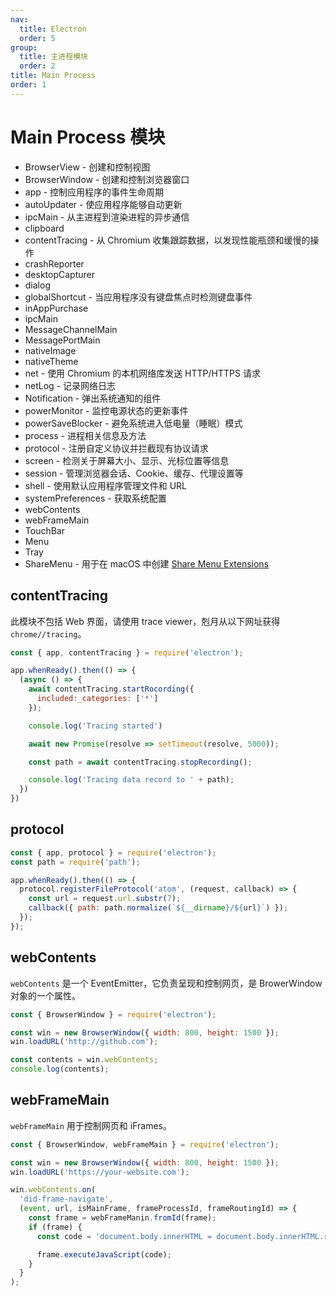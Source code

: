 ```yaml
---
nav:
  title: Electron
  order: 5
group:
  title: 主进程模块
  order: 2
title: Main Process
order: 1
---
```


# Main Process 模块

- BrowserView - 创建和控制视图
- BrowserWindow - 创建和控制浏览器窗口
- app - 控制应用程序的事件生命周期
- autoUpdater - 使应用程序能够自动更新
- ipcMain - 从主进程到渲染进程的异步通信
- clipboard
- contentTracing - 从 Chromium 收集跟踪数据，以发现性能瓶颈和缓慢的操作
- crashReporter
- desktopCapturer
- dialog
- globalShortcut - 当应用程序没有键盘焦点时检测键盘事件
- inAppPurchase
- ipcMain
- MessageChannelMain
- MessagePortMain
- nativeImage
- nativeTheme
- net - 使用 Chromium 的本机网络库发送 HTTP/HTTPS 请求
- netLog - 记录网络日志
- Notification - 弹出系统通知的组件
- powerMonitor - 监控电源状态的更新事件
- powerSaveBlocker - 避免系统进入低电量（睡眠）模式
- process - 进程相关信息及方法
- protocol - 注册自定义协议并拦截现有协议请求
- screen - 检测关于屏幕大小、显示、光标位置等信息
- session - 管理浏览器会话、Cookie、缓存、代理设置等
- shell - 使用默认应用程序管理文件和 URL
- systemPreferences - 获取系统配置
- webContents
- webFrameMain
- TouchBar
- Menu
- Tray
- ShareMenu - 用于在 macOS 中创建 [Share Menu Extensions](https://developer.apple.com/design/human-interface-guidelines/macos/extensions/share-extensions/)

## contentTracing

此模块不包括 Web 界面，请使用 trace viewer，剋月从以下网址获得 `chrome//tracing`。

```js
const { app, contentTracing } = require('electron');

app.whenReady().then(() => {
  (async () => {
    await contentTracing.startRocording({
      included:_categories: ['*']
    });

    console.log('Tracing started')

    await new Promise(resolve => setTimeout(resolve, 5000));

    const path = await contentTracing.stopRecording();

    console.log('Tracing data record to ' + path);
  })
})
```

## protocol

```js
const { app, protocol } = require('electron');
const path = require('path');

app.whenReady().then(() => {
  protocol.registerFileProtocol('atom', (request, callback) => {
    const url = request.url.substr(7);
    callback({ path: path.normalize(`${__dirname}/${url}`) });
  });
});
```

## webContents

`webContents` 是一个 EventEmitter，它负责呈现和控制网页，是 BrowerWindow 对象的一个属性。

```js
const { BrowserWindow } = require('electron');

const win = new BrowserWindow({ width: 800, height: 1500 });
win.loadURL('http://github.com');

const contents = win.webContents;
console.log(contents);
```

## webFrameMain

`webFrameMain` 用于控制网页和 iFrames。

```js
const { BrowserWindow, webFrameMain } = require('electron');

const win = new BrowserWindow({ width: 800, height: 1500 });
win.loadURL('https://your-website.com');

win.webContents.on(
  'did-frame-navigate',
  (event, url, isMainFrame, frameProcessId, frameRoutingId) => {
    const frame = webFrameManin.fromId(frame);
    if (frame) {
      const code = 'document.body.innerHTML = document.body.innerHTML.replaceAll("heck", "h*ck")';

      frame.executeJavaScript(code);
    }
  }
);
```
